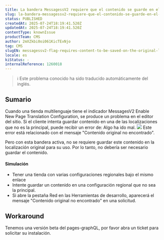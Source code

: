 ```yaml
---
title: La bandera MessagessV2 requiere que el contenido se guarde en el idioma original
slug: la-bandera-messagessv2-requiere-que-el-contenido-se-guarde-en-el-idioma-original
status: PUBLISHED
createdAt: 2025-07-24T18:19:41.520Z
updatedAt: 2025-07-24T18:19:41.520Z
contentType: knownIssue
productTeam: CMS
author: 2mXZkbi0oi061KicTExNjo
tag: CMS
slugEN: messagessv2-flag-requires-content-to-be-saved-on-the-original-language
locale: es
kiStatus: -
internalReference: 1260018
---
```


>ℹ️ Este problema conocido ha sido traducido automáticamente del inglés.

## Sumario



Cuando una tienda multilenguaje tiene el indicador MessagesV2 Enable New Page Translation Configuration, se produce un problema en el editor del sitio. Si el cliente intenta guardar contenido en una de las localizaciones que no es la principal, puede recibir un error de: Algo ha ido mal.
 ![](https://vtexhelp.zendesk.com/attachments/token/QOndCdSMiZtiGHYTBf0sYstQd/?name=image.png)
Este error está relacionado con el mensaje "Contenido original no encontrado".

Pero con esta bandera activa, no se requiere guardar este contenido en la localización original para su uso. Por lo tanto, no debería ser necesario guardar el contenido.


#### Simulación



- Tener una tienda con varias configuraciones regionales bajo el mismo enlace
- Intente guardar un contenido en una configuración regional que no sea la principal.
- Si abre la pestaña Red en las Herramientas de desarrollo, aparecerá el mensaje "Contenido original no encontrado" en una solicitud.

## Workaround


Tenemos una versión beta del pages-graphQL, por favor abra un ticket para solicitar su instalación.



